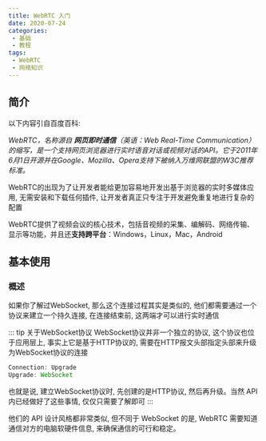 ```yaml
---
title: WebRTC 入门
date: 2020-07-24
categories:
 - 基础
 - 教程
tags:
 - WebRTC
 - 网络知识
---
```


## 简介

以下内容引自百度百科:

_WebRTC，名称源自 **网页即时通信**（英语：Web Real-Time Communication）的缩写，是一个支持网页浏览器进行实时语音对话或视频对话的API。它于2011年6月1日开源并在Google、Mozilla、Opera支持下被纳入万维网联盟的W3C推荐标准。_

WebRTC的出现为了让开发者能给更加容易地开发出基于浏览器的实时多媒体应用, 无需安装和下载任何插件, 让开发者真正只专注于开发避免重复地进行复杂的配置

WebRTC提供了视频会议的核心技术，包括音视频的采集、编解码、网络传输、显示等功能，并且还**支持跨平台**：Windows，Linux，Mac，Android

## 基本使用

### 概述

如果你了解过WebSocket, 那么这个连接过程其实是类似的, 他们都需要通过一个协议来建立一个持久连接, 在连接结束前, 这两端才可以进行实时通信

::: tip 关于WebSocket协议
WebSocket协议并非一个独立的协议, 这个协议也位于应用层上, 事实上它是基于HTTP协议的, 需要在HTTP报文头部指定头部来升级为WebSocket协议的连接

```js
Connection: Upgrade
Upgrade: WebSocket
```

也就是说, 建立WebSocket协议时, 先创建的是HTTP协议, 然后再升级。当然 API 内已经做好了这些事情, 仅仅只需要了解即可
:::

他们的 API 设计风格都非常类似, 但不同于 WebSocket 的是, WebRTC 需要知道通信对方的电脑软硬件信息, 来确保通信的可行和稳定。

